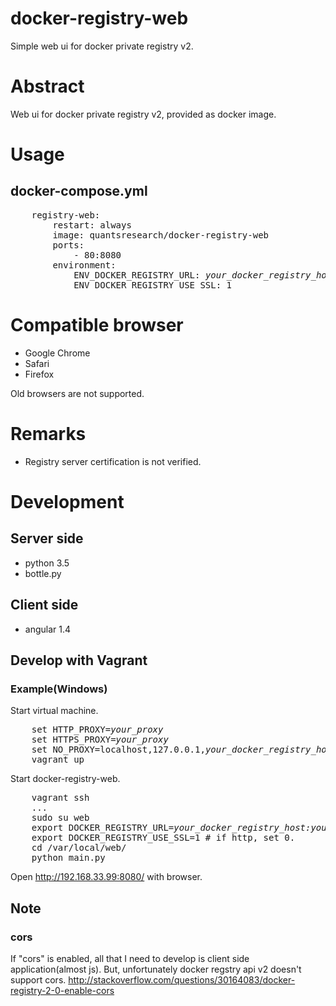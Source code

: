 # docker-registry-web
Simple web ui for docker private registry v2.

# Abstract
Web ui for docker private registry v2, provided as docker image.

# Usage

## docker-compose.yml
<pre>
    registry-web:
        restart: always
        image: quantsresearch/docker-registry-web
        ports:
            - 80:8080
        environment:
            ENV_DOCKER_REGISTRY_URL: <i>your_docker_registry_host:your_docker_registry_port</i>
            ENV_DOCKER_REGISTRY_USE_SSL: 1
</pre>

# Compatible browser
* Google Chrome
* Safari
* Firefox

Old browsers are not supported.

# Remarks
* Registry server certification is not verified.


# Development

## Server side
* python 3.5
* bottle.py

## Client side
* angular 1.4

## Develop with Vagrant

### Example(Windows)

Start virtual machine.
<pre>
    set HTTP_PROXY=<i>your_proxy</i>
    set HTTPS_PROXY=<i>your_proxy</i>
    set NO_PROXY=localhost,127.0.0.1,<i>your_docker_registry_host(if your docker registry server exists behind proxy)</i>
    vagrant up
</pre>

Start docker-registry-web.
<pre>
    vagrant ssh
    ...
    sudo su web
    export DOCKER_REGISTRY_URL=<i>your_docker_registry_host:your_docker_registry_port</i>
    export DOCKER_REGISTRY_USE_SSL=1 # if http, set 0.
    cd /var/local/web/
    python main.py
</pre>
Open http://192.168.33.99:8080/ with browser.
    
## Note

### cors
If "cors" is enabled, all that I need to develop is client side application(almost js).
But, unfortunately docker regstry api v2 doesn't support cors.
http://stackoverflow.com/questions/30164083/docker-registry-2-0-enable-cors

